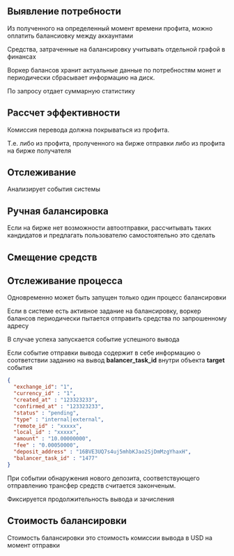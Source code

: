 ## Выявление потребности

Из полученного на определенный момент времени профита, можно оплатить балансиовку между аккаунтами

Средства, затраченные на балансировку учитывать отдельной графой в финансах




Воркер балансов хранит актуальные данные по потребностям монет и периодически сбрасывает информацию на диск.

По запросу отдает суммарную статистику

## Рассчет эффективности 

Комиссия перевода должна покрываться из профита.

Т.е. либо из профита, пролученного на бирже отправки либо из профита на бирже получателя


## Отслеживание 

Анализирует события системы

## Ручная балансировка

Если на бирже нет возможности автоотправки, рассчитывать таких кандидатов и предлагать пользователю самостоятельно это сделать
## Смещение средств

## Отслеживание процесса

Одновременно может быть запущен только один процесс балансировки

Если в системе есть активное задание на балансировку, воркер балансов периодически пытается отправить средства по запрошенному адресу

В случае успеха запускается событие успешного вывода

Если событие отправки вывода содержит в себе информацию о соответствии заданию на вывод
**balancer_task_id** внутри объекта **target** события
```json
{
  "exchange_id": "1",
  "currency_id" : "1",
  "created_at" : "123323233",
  "confirmed_at" : "123323233",
  "status" : "pending",
  "type" : "internal|external",
  "remote_id" : "xxxxx",
  "local_id" : "xxxxx",
  "amount" : "10.00000000",
  "fee" : "0.00050000",
  "deposit_address" : "16BVE3UQ7s4uj5mhbKJao2SjDmMzgYhaxH",
  "balancer_task_id" : "1477"
}
```

При событии обнаружения нового депозита, соответствующего отправлению трансфер средств считается законченым. 

Фиксируется продолжительность вывода и зачисления

## Стоимость балансировки

Стоимость балансировки это стоимость комиссии вывода в USD на момент отправки